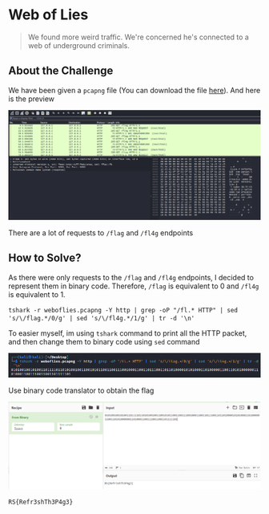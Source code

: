 # Web of Lies
> We found more weird traffic. We're concerned he's connected to a web of underground criminals.

## About the Challenge
We have been given a `pcapng` file (You can download the file [here](weboflies.pcapng)). And here is the preview

![preview](images/preview.png)

There are a lot of requests to `/flag` and `/fl4g` endpoints

## How to Solve?
As there were only requests to the `/flag` and `/fl4g` endpoints, I decided to represent them in binary code. Therefore, `/flag` is equivalent to 0 and `/fl4g` is equivalent to 1.

```shell
tshark -r weboflies.pcapng -Y http | grep -oP "/fl.* HTTP" | sed 's/\/flag.*/0/g' | sed 's/\/fl4g.*/1/g' | tr -d '\n'
```

To easier myself, im using `tshark` command to print all the HTTP packet, and then change them to binary code using `sed` command

![tshark](images/tshark.png)

Use binary code translator to obtain the flag

![flag](images/flag.png)

```
RS{Refr3shTh3P4g3}
```